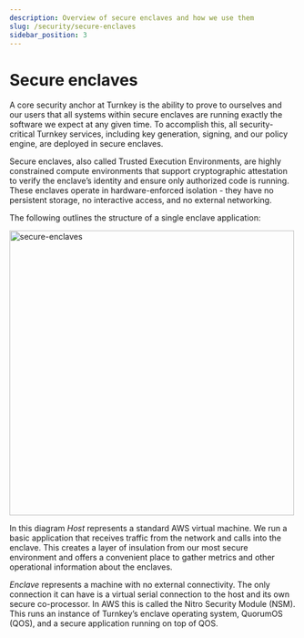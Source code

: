 ```yaml
---
description: Overview of secure enclaves and how we use them
slug: /security/secure-enclaves
sidebar_position: 3
---
```

# Secure enclaves

A core security anchor at Turnkey is the ability to prove to ourselves and our users that all systems within secure enclaves are running exactly the software we expect at any given time. To accomplish this, all security-critical Turnkey services, including key generation, signing, and our policy engine, are deployed in secure enclaves. 

Secure enclaves, also called Trusted Execution Environments, are highly constrained compute environments that support cryptographic attestation to verify the enclave’s identity and ensure only authorized code is running. These enclaves operate in hardware-enforced isolation - they have no persistent storage, no interactive access, and no external networking. 

The following outlines the structure of a single enclave application:

<p style={{textAlign: 'center'}}>
  <img src="/img/diagrams/secure_enclaves.png" alt="secure-enclaves" width="500px" />
</p>

In this diagram _Host_ represents a standard AWS virtual machine. We run a basic application that receives traffic from the network and calls into the enclave. This creates a layer of insulation from our most secure environment and offers a convenient place to gather metrics and other operational information about the enclaves.

_Enclave_ represents a machine with no external connectivity. The only connection it can have is a virtual serial connection to the host and its own secure co-processor. In AWS this is called the Nitro Security Module (NSM). This runs an instance of Turnkey’s enclave operating system, QuorumOS (QOS), and a secure application running on top of QOS.